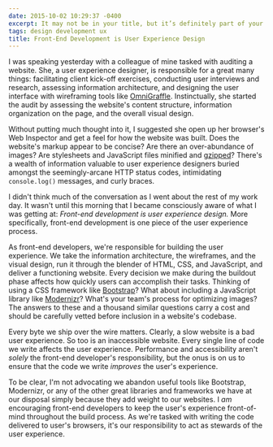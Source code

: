 ```yaml
---
date: 2015-10-02 10:29:37 -0400
excerpt: It may not be in your title, but it’s definitely part of your job.
tags: design development ux
title: Front-End Development is User Experience Design
---
```


I was speaking yesterday with a colleague of mine tasked with auditing a website. She, a user experience designer, is responsible for a great many things: facilitating client kick-off exercises, conducting user interviews and research, assessing information architecture, and designing the user interface with wireframing tools like [OmniGraffle](https://www.omnigroup.com/omnigraffle/). Instinctually, she started the audit by assessing the website's content structure, information organization on the page, and the overall visual design.

Without putting much thought into it, I suggested she open up her browser's Web Inspector and get a feel for how the website was built. Does the website's markup appear to be concise? Are there an over-abundance of images? Are stylesheets and JavaScript files minified and [gzipped](https://en.wikipedia.org/wiki/Gzip)? There's a wealth of information valuable to user experience designers buried amongst the seemingly-arcane HTTP status codes, intimidating `console.log()` messages, and curly braces.

I didn't think much of the conversation as I went about the rest of my work day. It wasn't until this morning that I became consciously aware of what I was getting at: _Front-end development is user experience design._ More specifically, front-end development is one piece of the user experience process.

As front-end developers, we're responsible for building the user experience. We take the information architecture, the wireframes, and the visual design, run it through the blender of HTML, CSS, and JavaScript, and deliver a functioning website. Every decision we make during the buildout phase affects how quickly users can accomplish their tasks. Thinking of using a CSS framework like [Bootstrap](http://getbootstrap.com/)? What about including a JavaScript library like [Modernizr](https://modernizr.com/)? What's your team's process for optimizing images? The answers to these and a thousand similar questions carry a cost and should be carefully vetted before inclusion in a website's codebase.

Every byte we ship over the wire matters. Clearly, a slow website is a bad user experience. So too is an inaccessible website. Every single line of code we write affects the user experience. Performance and accessibility aren't _solely_ the front-end developer's responsibility, but the onus is on us to ensure that the code we write _improves_ the user's experience.

To be clear, I'm not advocating we abandon useful tools like Bootstrap, Modernizr, or any of the other great libraries and frameworks we have at our disposal simply because they add weight to our websites. I _am_ encouraging front-end developers to keep the user's experience front-of-mind throughout the build process. As we're tasked with writing the code delivered to user's browsers, it's our responsibility to act as stewards of the user experience.